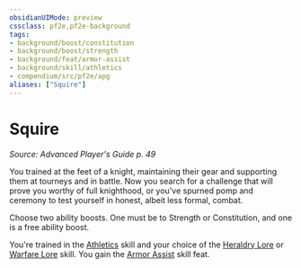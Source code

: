 ```yaml
---
obsidianUIMode: preview
cssclass: pf2e,pf2e-background
tags:
- background/boost/constitution
- background/boost/strength
- background/feat/armor-assist
- background/skill/athletics
- compendium/src/pf2e/apg
aliases: ["Squire"]
---
```

# Squire
*Source: Advanced Player's Guide p. 49*  

You trained at the feet of a knight, maintaining their gear and supporting them at tourneys and in battle. Now you search for a challenge that will prove you worthy of full knighthood, or you've spurned pomp and ceremony to test yourself in honest, albeit less formal, combat.

Choose two ability boosts. One must be to Strength or Constitution, and one is a free ability boost.

You're trained in the [Athletics](/compendium/skills.md#Athletics) skill and your choice of the [Heraldry Lore](/compendium/skills.md#Lore) or [Warfare Lore](/compendium/skills.md#Lore) skill. You gain the [Armor Assist](/compendium/feats/armor-assist-apg.md) skill feat.